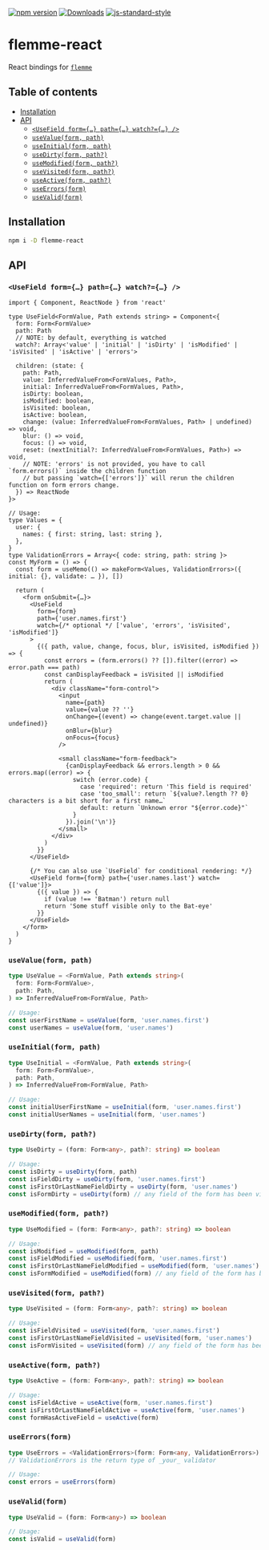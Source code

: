 [![npm version](https://badge.fury.io/js/flemme-react.svg)](https://badge.fury.io/js/flemme-react)
[![Downloads](https://img.shields.io/npm/dm/flemme-react.svg)](https://www.npmjs.com/package/flemme-react)
[![js-standard-style](https://img.shields.io/badge/code%20style-standard-brightgreen.svg)](http://standardjs.com)

<!-- [!["Buy Me A Coffee"](https://www.buymeacoffee.com/assets/img/custom_images/orange_img.png)](https://www.buymeacoffee.com/SacDeNoeuds) -->

# flemme-react

React bindings for [`flemme`](../..)

## Table of contents

- [Installation](#installation)
- [API](#api)
  - [`<UseField form={…} path={…} watch?={…} />`](#usefield-form-path-watchers-)
  - [`useValue(form, path)`](#usevalueform-path)
  - [`useInitial(form, path)`](#useinitialform-path)
  - [`useDirty(form, path?)`](#usedirtyform-path)
  - [`useModified(form, path?)`](#usemodifiedform-path)
  - [`useVisited(form, path?)`](#usevisitedform-path)
  - [`useActive(form, path?)`](#useactiveform-path)
  - [`useErrors(form)`](#useerrorsform)
  - [`useValid(form)`](#usevalidform)

## Installation

```bash
npm i -D flemme-react
```

## API

### `<UseField form={…} path={…} watch?={…} />`

```tsx
import { Component, ReactNode } from 'react'

type UseField<FormValue, Path extends string> = Component<{
  form: Form<FormValue>
  path: Path
  // NOTE: by default, everything is watched
  watch?: Array<'value' | 'initial' | 'isDirty' | 'isModified' | 'isVisited' | 'isActive' | 'errors'>

  children: (state: {
    path: Path,
    value: InferredValueFrom<FormValues, Path>,
    initial: InferredValueFrom<FormValues, Path>,
    isDirty: boolean,
    isModified: boolean,
    isVisited: boolean,
    isActive: boolean,
    change: (value: InferredValueFrom<FormValues, Path> | undefined) => void,
    blur: () => void,
    focus: () => void,
    reset: (nextInitial?: InferredValueFrom<FormValues, Path>) => void,
    // NOTE: 'errors' is not provided, you have to call `form.errors()` inside the children function
    // but passing `watch={['errors']}` will rerun the children function on form errors change.
  }) => ReactNode
}>

// Usage:
type Values = {
  user: {
    names: { first: string, last: string },
  },
}
type ValidationErrors = Array<{ code: string, path: string }>
const MyForm = () => {
  const form = useMemo(() => makeForm<Values, ValidationErrors>({ initial: {}, validate: … }), [])

  return (
    <form onSubmit={…}>
      <UseField
        form={form}
        path={'user.names.first'}
        watch={/* optional */ ['value', 'errors', 'isVisited', 'isModified']}
      >
        {({ path, value, change, focus, blur, isVisited, isModified }) => {
          const errors = (form.errors() ?? []).filter((error) => error.path === path)
          const canDisplayFeedback = isVisited || isModified
          return (
            <div className="form-control">
              <input
                name={path}
                value={value ?? ''}
                onChange={(event) => change(event.target.value || undefined)}
                onBlur={blur}
                onFocus={focus}
              />

              <small className="form-feedback">
                {canDisplayFeedback && errors.length > 0 && errors.map((error) => {
                  switch (error.code) {
                    case 'required': return 'This field is required'
                    case 'too_small': return `${value?.length ?? 0} characters is a bit short for a first name…`
                    default: return `Unknown error "${error.code}"`
                  }
                }).join('\n')}
              </small>
            </div>
          )
        }}
      </UseField>

      {/* You can also use `UseField` for conditional rendering: */}
      <UseField form={form} path={'user.names.last'} watch={['value']}>
        {({ value }) => {
          if (value !== 'Batman') return null
          return 'Some stuff visible only to the Bat-eye'
        }}
      </UseField>
    </form>
  )
}
```

### `useValue(form, path)`

<!-- prettier-ignore -->
```ts
type UseValue = <FormValue, Path extends string>(
  form: Form<FormValue>,
  path: Path,
) => InferredValueFrom<FormValue, Path>

// Usage:
const userFirstName = useValue(form, 'user.names.first')
const userNames = useValue(form, 'user.names')
```

### `useInitial(form, path)`

<!-- prettier-ignore -->
```ts
type UseInitial = <FormValue, Path extends string>(
  form: Form<FormValue>,
  path: Path,
) => InferredValueFrom<FormValue, Path>

// Usage:
const initialUserFirstName = useInitial(form, 'user.names.first')
const initialUserNames = useInitial(form, 'user.names')
```

### `useDirty(form, path?)`

```ts
type UseDirty = (form: Form<any>, path?: string) => boolean

// Usage:
const isDirty = useDirty(form, path)
const isFieldDirty = useDirty(form, 'user.names.first')
const isFirstOrLastNameFieldDirty = useDirty(form, 'user.names')
const isFormDirty = useDirty(form) // any field of the form has been visited
```

### `useModified(form, path?)`

```ts
type UseModified = (form: Form<any>, path?: string) => boolean

// Usage:
const isModified = useModified(form, path)
const isFieldModified = useModified(form, 'user.names.first')
const isFirstOrLastNameFieldModified = useModified(form, 'user.names')
const isFormModified = useModified(form) // any field of the form has been visited
```

### `useVisited(form, path?)`

```ts
type UseVisited = (form: Form<any>, path?: string) => boolean

// Usage:
const isFieldVisited = useVisited(form, 'user.names.first')
const isFirstOrLastNameFieldVisited = useVisited(form, 'user.names')
const isFormVisited = useVisited(form) // any field of the form has been visited
```

### `useActive(form, path?)`

```ts
type UseActive = (form: Form<any>, path?: string) => boolean

// Usage:
const isFieldActive = useActive(form, 'user.names.first')
const isFirstOrLastNameFieldActive = useActive(form, 'user.names')
const formHasActiveField = useActive(form)
```

### `useErrors(form)`

```ts
type UseErrors = <ValidationErrors>(form: Form<any, ValidationErrors>) => ValidationErrors
// ValidationErrors is the return type of _your_ validator

// Usage:
const errors = useErrors(form)
```

### `useValid(form)`

```ts
type UseValid = (form: Form<any>) => boolean

// Usage:
const isValid = useValid(form)
```

